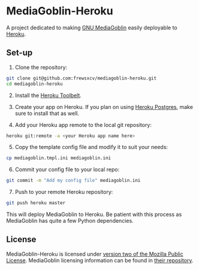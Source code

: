 # MediaGoblin-Heroku

A project dedicated to making [GNU MediaGoblin](http://mediagoblin.org) easily deployable to [Heroku](http://heroku.com).

## Set-up

1. Clone the repository:

  ```sh
  git clone git@github.com:frewsxcv/mediagoblin-heroku.git
  cd mediagoblin-heroku
  ```

2. Install the [Heroku Toolbelt](https://toolbelt.heroku.com/).

3. Create your app on Heroku. If you plan on using [Heroku Postgres](https://postgres.heroku.com/), make sure to install that as well.

4. Add your Heroku app remote to the local git repository:

  ```sh
  heroku git:remote -a <your Heroku app name here>
  ```

5. Copy the template config file and modify it to suit your needs:

  ```sh
  cp mediagoblin.tmpl.ini mediagoblin.ini
  ```

6. Commit your config file to your local repo:

  ```sh
  git commit -m "Add my config file" mediagoblin.ini
  ```

7. Push to your remote Heroku repository:

  ```sh
  git push heroku master
  ```

  This will deploy MediaGoblin to Heroku. Be patient with this process as MediaGoblin has quite a few Python dependencies.

## License

MediaGoblin-Heroku is licensed under [version two of the Mozilla Public License](LICENSE.md). MediaGoblin licensing information can be found in [their repository](https://gitorious.org/mediagoblin/mediagoblin/source/HEAD:COPYING).

